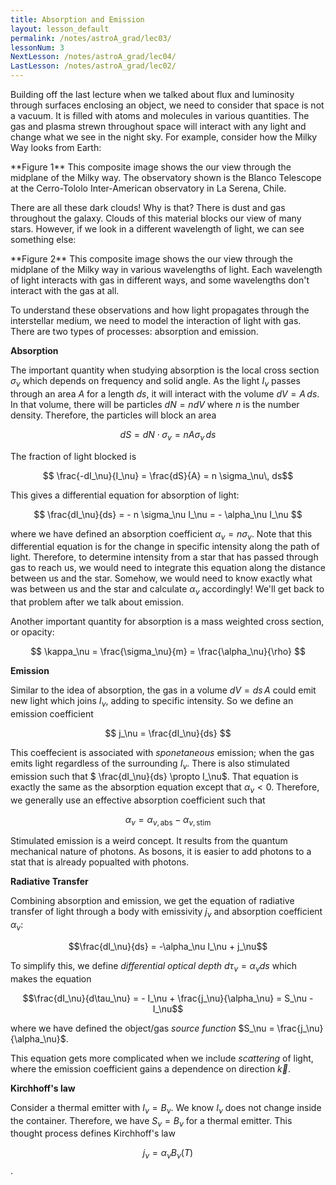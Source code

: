 ```yaml
---
title: Absorption and Emission
layout: lesson_default
permalink: /notes/astroA_grad/lec03/
lessonNum: 3
NextLesson: /notes/astroA_grad/lec04/
LastLesson: /notes/astroA_grad/lec02/
---
```


Building off the last lecture when we talked about flux and luminosity through surfaces enclosing an object, we need to consider that space is not a vacuum. It is filled with atoms and molecules in various quantities.  The gas and plasma strewn throughout space will interact with any light and change what we see in the night sky. For example, consider how the Milky Way looks from Earth:

<object data="/assets/milkyWayBlanco.jpeg" type="image/jpg" width="50%" >
</object>
**Figure 1** This composite image shows the our view through the midplane of the Milky way. The observatory shown is the Blanco Telescope at the Cerro-Tololo Inter-American observatory in La Serena, Chile.

There are all these dark clouds! Why is that? There is dust and gas throughout the galaxy. Clouds of this material blocks our view of many stars. However, if we look in a different wavelength of light, we can see something else:

<object data="/assets/milkyWayFreq.jpeg" type="image/jpg" width="100%" >
</object>
**Figure 2** This composite image shows the our view through the midplane of the Milky way in various wavelengths of light. Each wavelength of light interacts with gas in different ways, and some wavelengths don't interact with the gas at all.

To understand these observations and how light propagates through the interstellar medium, we need to model the interaction of light with gas. There are two types of processes: absorption and emission.

**Absorption**

The important quantity when studying absorption is the local cross section $\sigma_\nu$ which depends on frequency and solid angle. As the light $I_\nu$ passes through an area $A$ for a length $ds$, it will interact with the volume $dV = A \, ds$. In that volume, there will be particles $dN = n dV$ where $n$ is the number density. Therefore, the particles will block an area

$$ dS = dN \cdot \sigma_\nu = n A \sigma_\nu \, ds$$

The fraction of light blocked is

$$ \frac{-dI_\nu}{I_\nu} = \frac{dS}{A} = n \sigma_\nu\,  ds$$

This gives a differential equation for absorption of light:

$$ \frac{dI_\nu}{ds} = - n \sigma_\nu I_\nu = - \alpha_\nu I_\nu $$


 where we have defined an absorption coefficient $\alpha_\nu = n \sigma_\nu$. Note that this differential equation is for the change in specific intensity along the path of light. Therefore, to determine intensity from a star that has passed through gas to reach us, we would need to integrate this equation along the distance between us and the star. Somehow, we would need to know exactly what was between us and the star and calculate $\alpha_\nu$ accordingly! We'll get back to that problem after we talk about emission.

 Another important quantity for absorption is a mass weighted cross section, or opacity:

 $$ \kappa_\nu = \frac{\sigma_\nu}{m} = \frac{\alpha_\nu}{\rho} $$

 **Emission**

 Similar to the idea of absorption, the gas in a volume $dV = ds \, A$ could emit new light which joins $I_\nu$, adding to specific intensity. So we define an emission coefficient

 $$ j_\nu = \frac{dI_\nu}{ds} $$

 This coeffecient is associated with *sponetaneous* emission; when the gas emits light regardless of the surrounding $I_\nu$. There is also stimulated emission such that $ \frac{dI_\nu}{ds} \propto I_\nu$. That equation is exactly the same as the absorption equation except that $\alpha_\nu < 0$. Therefore, we generally use an effective absorption coefficient such that

$$ \alpha_\nu = \alpha_{\nu,\mathrm{abs}} - \alpha_{\nu,\mathrm{stim}} $$

Stimulated emission is a weird concept. It results from the quantum mechanical nature of photons. As bosons, it is easier to add photons to a stat that is already popualted with photons.

**Radiative Transfer**

Combining absorption and emission, we get the equation of radiative transfer of light through a body with emissivity $j_\nu$ and absorption coefficient $\alpha_\nu$:

$$\frac{dI_\nu}{ds} = -\alpha_\nu I_\nu + j_\nu$$

To simplify this, we define *differential optical depth* $d\tau_\nu = \alpha_\nu ds$ which makes the equation

$$\frac{dI_\nu}{d\tau_\nu} = - I_\nu + \frac{j_\nu}{\alpha_\nu} = S_\nu - I_\nu$$

where we have defined the object/gas *source function* $S_\nu = \frac{j_\nu}{\alpha_\nu}$.

This equation gets more complicated when we include *scattering* of light, where the emission coefficient gains a dependence on direction $\vec{k}$.

**Kirchhoff's law**

Consider a thermal emitter with $I_\nu = B_\nu$. We know $I_\nu$ does not change inside the container. Therefore, we have $S_\nu = B_\nu$ for a thermal emitter. This thought process defines Kirchhoff's law

$$j_\nu = \alpha_\nu B_\nu(T)$$.
